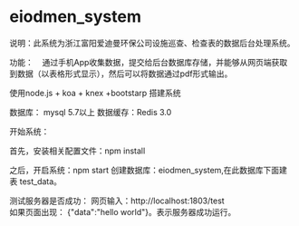 # eiodmen_system
说明：此系统为浙江富阳爱迪曼环保公司设施巡查、检查表的数据后台处理系统。

功能：
    通过手机App收集数据，提交给后台数据库存储，并能够从网页端获取到数据（以表格形式显示），然后可以将数据通过pdf形式输出。
    

使用node.js + koa + knex +bootstarp 搭建系统

数据库： mysql 5.7以上
数据缓存：Redis 3.0

开始系统：

首先，安装相关配置文件：npm install  

之后，开启系统：npm start
创建数据库：eiodmen_system,在此数据库下面建表 test_data。

测试服务器是否成功： 网页输入：http://localhost:1803/test  
                   如果页面出现： {"data":"hello world"}。表示服务器成功运行。
